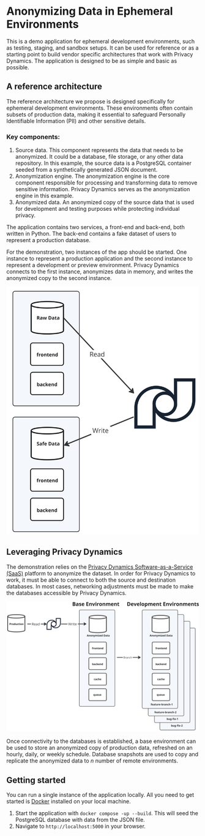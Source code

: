 # Anonymizing Data in Ephemeral Environments

This is a demo application for ephemeral development environments, such as testing, staging, and sandbox setups. It can be used for reference or as a starting point to build vendor specific architectures that work with Privacy Dynamics. The application is designed to be as simple and basic as possible.

## A reference architecture
The reference architecture we propose is designed specifically for ephemeral development environments. These environments often contain subsets of production data, making it essential to safeguard Personally Identifiable Information (PII) and other sensitive details.

### Key components:

1. Source data. This component represents the data that needs to be anonymized. It could be a database, file storage, or any other data repository. In this example, the source data is a PostgreSQL container seeded from a synthetically generated JSON document.
2. Anonymization engine. The anonymization engine is the core component responsible for processing and transforming data to remove sensitive information. Privacy Dynamics serves as the anonymization engine in this example.
3. Anonymized data. An anonymized copy of the source data that is used for development and testing purposes while protecting individual privacy.

The application contains two services, a front-end and back-end, both written in Python. The back-end contains a fake dataset of users to represent a production database.

For the demonstration, two instances of the app should be started. One instance to represent a production application and the second instance to represent a development or preview environment. Privacy Dynamics connects to the first instance, anonymizes data in memory, and writes the anonymized copy to the second instance.

![](docs/Basic%20Anonymizing%20Data%20for%20Dev%20and%20Test%20Evironments.jpg)

## Leveraging Privacy Dynamics
The demonstration relies on the [Privacy Dynamics Software-as-a-Service (SaaS)](https://www.privacydynamics.io) platform to anonymize the dataset. In order for Privacy Dynamics to work, it must be able to connect to both the source and destination databases. In most cases, networking adjustments must be made to make the databases accessible by Privacy Dynamics.

![](docs/Anonymizing%20Data%20for%20Dev%20and%20Test%20Evironments.jpg)

Once connectivity to the databases is established, a base environment can be used to store an anonymized copy of production data, refreshed on an hourly, daily, or weekly schedule. Database snapshots are used to copy and replicate the anonymized data to _n_ number of remote environments.

## Getting started
You can run a single instance of the application locally. All you need to get started is [Docker](https://www.docker.com/) installed on your local machine.

1. Start the application with `docker compose -up --build`. This will seed the PostgreSQL database with data from the JSON file.
2. Navigate to `http://localhost:5000` in your browser.
